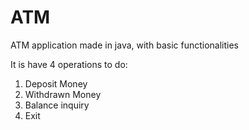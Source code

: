 # ATM
ATM application made in java, with basic functionalities

It is have 4 operations to do:

1. Deposit Money
2. Withdrawn Money
3. Balance inquiry
4. Exit
